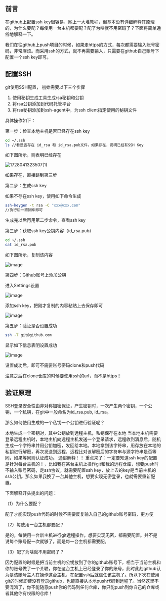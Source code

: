 ## 前言

在github上配置ssh key很容易，网上一大堆教程，但基本没有详细解释其原理的，为什么要配？每使用一台主机都要配？配了为啥就不用密码了？下面将简单通俗地解释一下。

我们在往github上push项目的时候，如果走https的方式，每次都需要输入账号密码，非常麻烦。而采用ssh的方式，就不再需要输入，只需要在github自己账号下配置一个ssh key即可。


## 配置SSH

git使用SSH配置， 初始需要以下三个步骤

1. 使用秘钥生成工具生成rsa秘钥和公钥
2. 将rsa公钥添加到代码托管平台
3. 将rsa秘钥添加到ssh-agent中，为ssh client指定使用的秘钥文件

具体操作如下：

第一步：检查本地主机是否已经存在ssh key

```bash
cd ~/.ssh
ls //看是否存在 id_rsa 和 id_rsa.pub文件，如果存在，说明已经有SSH Key
```

如下图所示，则表明已经存在

![1728041323507(1)](https://github.com/user-attachments/assets/264239ce-5c29-473d-a24b-23e90722361f)

如果存在，直接跳到第三步

第二步：生成ssh key

如果不存在ssh key，使用如下命令生成

```bash
ssh-keygen -t rsa -C "xxx@xxx.com"
//执行后一直回车即可
```

生成完以后再用第二步命令，查看ssh key

第三步：获取ssh key公钥内容（id_rsa.pub）

```bash
cd ~/.ssh
cat id_rsa.pub
```

如下图所示，复制该内容

![image](https://github.com/user-attachments/assets/0a388afb-21cb-4105-9ca8-cc565fb631f5)


第四步：Github账号上添加公钥


进入Settings设置

![image](https://github.com/user-attachments/assets/ab4f6f16-798f-4a6b-9c22-48e0ad21ce77)

添加ssh key，把刚才复制的内容粘贴上去保存即可

![image](https://github.com/user-attachments/assets/6e177142-f043-4dcb-90a9-c66c3c61cbf8)

第五步：验证是否设置成功

```bash
ssh -T git@github.com
```

显示如下信息表明设置成功

![image](https://github.com/user-attachments/assets/2e2534f5-1593-4566-b5ce-af026ca9c8c7)

设置成功后，即可不需要账号密码clone和push代码

注意之后在clone仓库的时候要使用ssh的url，而不是https！

## 验证原理

SSH登录安全性由非对称加密保证，产生密钥时，一次产生两个密钥，一个公钥，一个私钥，在git中一般命名为id_rsa.pub, id_rsa。

那么如何使用生成的一个私钥一个公钥进行验证呢？

本地生成一个密钥对，其中公钥放到远程主机，私钥保存在本地
当本地主机需要登录远程主机时，本地主机向远程主机发送一个登录请求，远程收到消息后，随机生成一个字符串并用公钥加密，发回给本地。本地拿到该字符串，用存放在本地的私钥进行解密，再次发送到远程，远程比对该解密后的字符串与源字符串是否等同，如果等同则认证成功。
通俗解释！！
重点来了：一定要知道ssh key的配置是针对每台主机的！，比如我在某台主机上操作git和我的远程仓库，想要push时不输入账号密码，走ssh协议，就需要配置ssh key，放上去的key是当前主机的ssh公钥。那么如果我换了一台其他主机，想要实现无密登录，也就需要重新配置。

下面解释开头提出的问题：

（1）为什么要配？

配了才能实现push代码的时候不需要反复输入自己的github账号密码，更方便

（2）每使用一台主机都要配？

是的，每使用一台新主机进行git远程操作，想要实现无密，都需要配置。并不是说每个账号配一次就够了，而是每一台主机都需要配。

（3）配了为啥就不用密码了？

因为配置的时候是把当前主机的公钥放到了你的github账号下，相当于当前主机和你的账号做了一个关联，你在这台主机上已经登录了你的账号，此时此刻github认为是该账号主人在操作这台主机，在配置ssh后就信任该主机了。所以下次在使用git的时候即使没有登录github，也能直接从本地push代码到远程了。当然这里不要混淆了，你不能随意push你的代码到任何仓库，你只能push到你自己的仓库或者其他你有权限的仓库！
